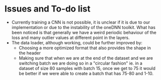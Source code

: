 # Issues and To-do list

- Currently training a CNN is not possible, it is unclear if it is due to our implementation or due to the  instability of the oneDNN toolkit. What has been noticed is that generally we have a weird periodic behaviour of the loss and many outlier values at different point in the layers.
- The data loader, although working, could be further improved by:
    - Choosing a more optimized format that also provides the shape in the header
    - Making sure that when we are at the end of the dataset and we are switching batch we are doing so in a "circular fashion" ie. in a dataset of size 80 samples with batch 15, once we get to 75 it would be better if we were able to create a batch that has 75-80 and 1-10.

